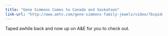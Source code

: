 ```yaml
---
title: "Gene Simmons Comes to Canada and Saskatoon"
link-url: "http://www.aetv.com/gene-simmons-family-jewels/video/?bcpid=760214894001&bclid=940020353001&bctid=1047563251001&baseURL=/bcconfig/Player/3Tier/GeneSimmonsFamilyJewels_3Tws/config-xml/&baseDIR=/bcplayers/Player/3Tier_ws/baseDIR/"
---
```

<p>Taped awhile back and now up on A&amp;E for you to check out.</p>
